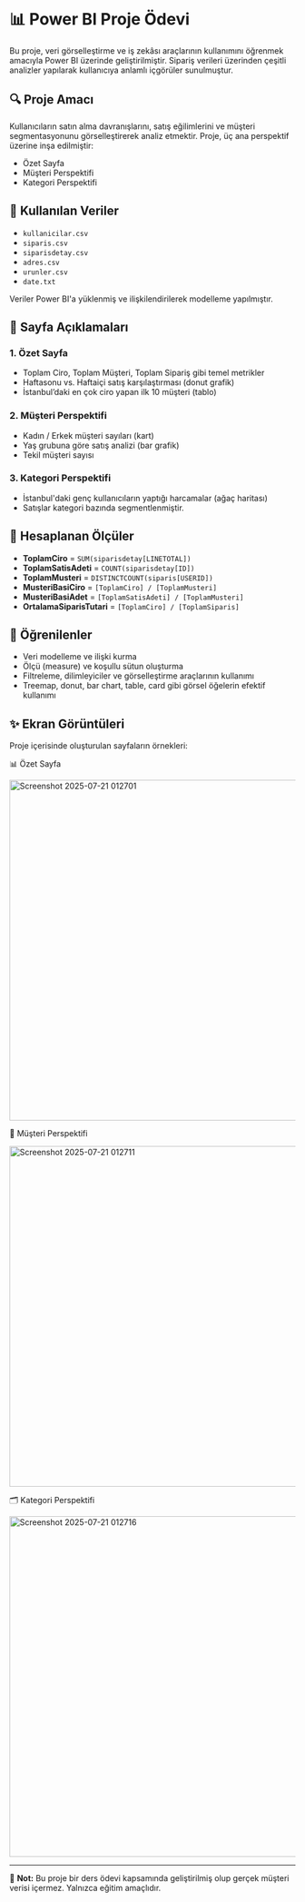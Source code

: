 # 📊 Power BI Proje Ödevi

Bu proje, veri görselleştirme ve iş zekâsı araçlarının kullanımını öğrenmek amacıyla Power BI üzerinde geliştirilmiştir. Sipariş verileri üzerinden çeşitli analizler yapılarak kullanıcıya anlamlı içgörüler sunulmuştur.

## 🔍 Proje Amacı

Kullanıcıların satın alma davranışlarını, satış eğilimlerini ve müşteri segmentasyonunu görselleştirerek analiz etmektir. Proje, üç ana perspektif üzerine inşa edilmiştir:

- Özet Sayfa
- Müşteri Perspektifi
- Kategori Perspektifi

## 🧩 Kullanılan Veriler

- `kullanicilar.csv`
- `siparis.csv`
- `siparisdetay.csv`
- `adres.csv`
- `urunler.csv`
- `date.txt`

Veriler Power BI'a yüklenmiş ve ilişkilendirilerek modelleme yapılmıştır.

## 📌 Sayfa Açıklamaları

### 1. Özet Sayfa
- Toplam Ciro, Toplam Müşteri, Toplam Sipariş gibi temel metrikler
- Haftasonu vs. Haftaiçi satış karşılaştırması (donut grafik)
- İstanbul’daki en çok ciro yapan ilk 10 müşteri (tablo)

### 2. Müşteri Perspektifi
- Kadın / Erkek müşteri sayıları (kart)
- Yaş grubuna göre satış analizi (bar grafik)
- Tekil müşteri sayısı

### 3. Kategori Perspektifi
- İstanbul'daki genç kullanıcıların yaptığı harcamalar (ağaç haritası)
- Satışlar kategori bazında segmentlenmiştir.

## 📌 Hesaplanan Ölçüler

- **ToplamCiro** = `SUM(siparisdetay[LINETOTAL])`
- **ToplamSatisAdeti** = `COUNT(siparisdetay[ID])`
- **ToplamMusteri** = `DISTINCTCOUNT(siparis[USERID])`
- **MusteriBasiCiro** = `[ToplamCiro] / [ToplamMusteri]`
- **MusteriBasiAdet** = `[ToplamSatisAdeti] / [ToplamMusteri]`
- **OrtalamaSiparisTutari** = `[ToplamCiro] / [ToplamSiparis]`

## 🧠 Öğrenilenler

- Veri modelleme ve ilişki kurma
- Ölçü (measure) ve koşullu sütun oluşturma
- Filtreleme, dilimleyiciler ve görselleştirme araçlarının kullanımı
- Treemap, donut, bar chart, table, card gibi görsel öğelerin efektif kullanımı

## ✨ Ekran Görüntüleri

Proje içerisinde oluşturulan sayfaların örnekleri:



📊 Özet Sayfa

<img width="600"  alt="Screenshot 2025-07-21 012701" src="https://github.com/user-attachments/assets/ffe19e93-2770-4294-af60-d84157c677b5" />



👤 Müşteri Perspektifi

<img width="600" alt="Screenshot 2025-07-21 012711" src="https://github.com/user-attachments/assets/ed756e90-8154-4dc0-a6e1-f3a559b604d5" />



🗂️ Kategori Perspektifi  

<img width="600" alt="Screenshot 2025-07-21 012716" src="https://github.com/user-attachments/assets/2ccb0449-ad31-446a-9452-ec8c18e51955" />






---

📌 **Not:** Bu proje bir ders ödevi kapsamında geliştirilmiş olup gerçek müşteri verisi içermez. Yalnızca eğitim amaçlıdır.

